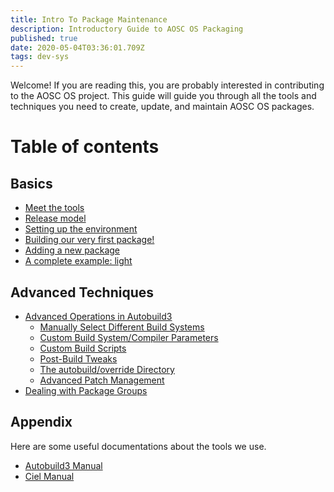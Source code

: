 ```yaml
---
title: Intro To Package Maintenance
description: Introductory Guide to AOSC OS Packaging
published: true
date: 2020-05-04T03:36:01.709Z
tags: dev-sys
---
```


Welcome! If you are reading this, you are probably interested in contributing to the AOSC OS project. This guide will guide you through all the tools and techniques you need to create, update, and maintain AOSC OS packages.

# Table of contents
## Basics
- [Meet the tools](/developers/intro-to-package-maintenance/basics#meet-the-tools)
- [Release model](/developers/intro-to-package-maintenance/basics#release-model)
- [Setting up the environment](/developers/intro-to-package-maintenance/basics#setting-up-the-environment)
- [Building our very first package!](/developers/intro-to-package-maintenance/basics#building-our-very-first-package)
- [Adding a new package](/developers/intro-to-package-maintenance/basics#adding-a-new-package)
- [A complete example: light](/developers/intro-to-package-maintenance/basics#a-complete-example-light)

## Advanced Techniques
- [Advanced Operations in Autobuild3](/developers/intro-to-package-maintenance/advanced-techniques#advanced-operations-in-autobuild-3)
	- [Manually Select Different Build Systems](/developers/intro-to-package-maintenance/advanced-techniques#manually-select-different-build-systems)
	- [Custom Build System/Compiler Parameters](/developers/intro-to-package-maintenance/advanced-techniques#custom-build-system-compiler-parameters)
	- [Custom Build Scripts](/developers/intro-to-package-maintenance/advanced-techniques#custom-build-scripts)
	- [Post-Build Tweaks](/developers/intro-to-package-maintenance/advanced-techniques#post-build-tweaks)
	- [The autobuild/override Directory](/developers/intro-to-package-maintenance/advanced-techniques#the-autobuild-override-directory)
	- [Advanced Patch Management](https://wiki.aosc.io/developers/intro-to-package-maintenance/advanced-techniques#advanced-patch-management)
- [Dealing with Package Groups](/developers/intro-to-package-maintenance/advanced-techniques#dealing-with-package-groups)

## Appendix
Here are some useful documentations about the tools we use.
- [Autobuild3 Manual](/developers/intro-to-package-maintenance/autobuild3-manual)
- [Ciel Manual](/developers/intro-to-package-maintenance/ciel-manual)